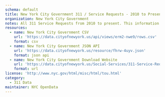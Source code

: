 ```yaml
---
schema: default
title: New York City Government 311 / Service Requests - 2010 to Present
organization: New York City Government
notes: All 311 Service Requests from 2010 to present. This information is automatically updated daily.
resources:
  - name: New York City Government CSV
    url: 'https://data.cityofnewyork.us/api/views/erm2-nwe9/rows.csv'
    format: csv
  - name: New York City Government JSON API
    url: 'https://data.cityofnewyork.us/resource/fhrw-4uyv.json'
    format: json api
  - name: New York City Government Download Website
    url: 'https://data.cityofnewyork.us/Social-Services/311-Service-Requests-from-2010-to-Present/erm2-nwe9'
    format: url
license: 'http://www.nyc.gov/html/misc/html/tou.html'
category:
  - 311 Data
maintainer: NYC OpenData
---
```


